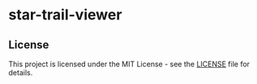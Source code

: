 # star-trail-viewer

## License

This project is licensed under the MIT License - see the [LICENSE](LICENSE) file for details.
